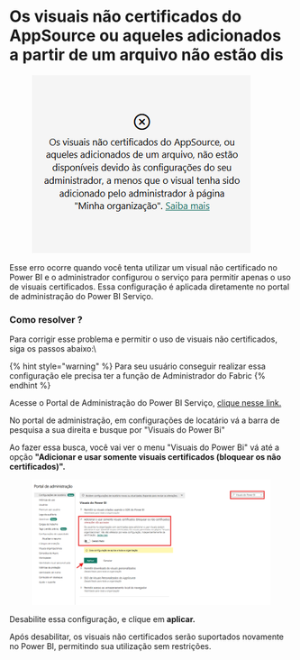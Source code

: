 # Os visuais não certificados do AppSource ou aqueles adicionados a partir de um arquivo não estão dis

<figure><img src="../../.gitbook/assets/image (2).png" alt=""><figcaption></figcaption></figure>

Esse erro ocorre quando você tenta utilizar um visual não certificado no Power BI e o administrador configurou o serviço para permitir apenas o uso de visuais certificados. Essa configuração é aplicada diretamente no portal de administração do Power BI Serviço.

### Como resolver ?

Para corrigir esse problema e permitir o uso de visuais não certificados, siga os passos abaixo:\


{% hint style="warning" %}
Para seu usuário conseguir realizar essa configuração ele precisa ter a função de Administrador do Fabric
{% endhint %}

Acesse o Portal de Administração do Power BI Serviço, [clique nesse link.](https://app.powerbi.com/admin-portal/tenantSettings?experience=power-bi)

No portal de administração, em configurações de locatário vá a barra de pesquisa a sua direita e busque por "Visuais do Power Bi"

Ao fazer essa busca, você vai ver o menu "Visuais do Power Bi" vá até a opção **"Adicionar e usar somente visuais certificados (bloquear os não certificados)".**

<figure><img src="../../.gitbook/assets/image (3).png" alt=""><figcaption></figcaption></figure>

Desabilite essa configuração, e clique em **aplicar.**

Após desabilitar, os visuais não certificados serão suportados novamente no Power BI, permitindo sua utilização sem restrições.
